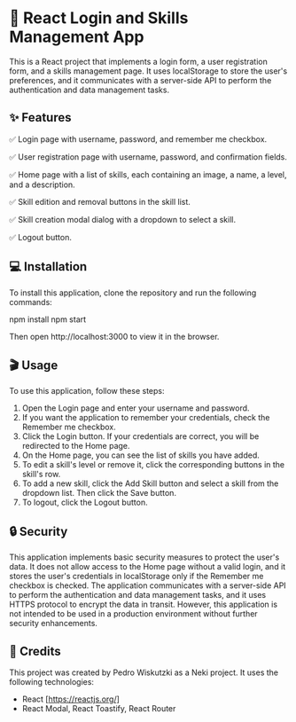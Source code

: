 # 🚀 React Login and Skills Management App

This is a React project that implements a login form, a user registration form, and a skills management page. It uses localStorage to store the user's preferences, and it communicates with a server-side API to perform the authentication and data management tasks.

## ✨ Features

✅ Login page with username, password, and remember me checkbox.

✅ User registration page with username, password, and confirmation fields.

✅ Home page with a list of skills, each containing an image, a name, a level, and a description.

✅ Skill edition and removal buttons in the skill list.

✅ Skill creation modal dialog with a dropdown to select a skill.

✅ Logout button.

## 💻 Installation

To install this application, clone the repository and run the following commands:

npm install
npm start

Then open http://localhost:3000 to view it in the browser.

## 🎬 Usage
To use this application, follow these steps:

1. Open the Login page and enter your username and password.
2. If you want the application to remember your credentials, check the Remember me checkbox.
3. Click the Login button. If your credentials are correct, you will be redirected to the Home page.
4. On the Home page, you can see the list of skills you have added.
5. To edit a skill's level or remove it, click the corresponding buttons in the skill's row.
6. To add a new skill, click the Add Skill button and select a skill from the dropdown list. Then click the Save button.
7. To logout, click the Logout button.

## 🔒 Security

This application implements basic security measures to protect the user's data. It does not allow access to the Home page without a valid login, and it stores the user's credentials in localStorage only if the Remember me checkbox is checked. The application communicates with a server-side API to perform the authentication and data management tasks, and it uses HTTPS protocol to encrypt the data in transit. However, this application is not intended to be used in a production environment without further security enhancements.

## 🙌 Credits
This project was created by Pedro Wiskutzki as a Neki project. It uses the following technologies:

* React [https://reactjs.org/]
* React Modal, React Toastify, React Router



